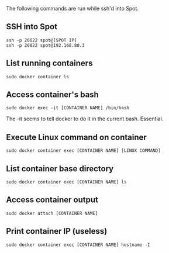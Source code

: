The following commands are run while ssh'd into Spot.

## SSH into Spot

```
ssh -p 20022 spot@[SPOT IP]
ssh -p 20022 spot@192.168.80.3
```

## List running containers

```
sudo docker container ls
```

## Access container's bash

```
sudo docker exec -it [CONTAINER NAME] /bin/bash
```
The -it seems to tell docker to do it in the current bash. Essential.

## Execute Linux command on container

```
sudo docker container exec [CONTAINER NAME] [LINUX COMMAND]
```

## List container base directory

```
sudo docker container exec [CONTAINER NAME] ls
```

## Access container output

```
sudo docker attach [CONTAINER NAME]
```


## Print container IP (useless)

```
sudo docker container exec [CONTAINER NAME] hostname -I
```